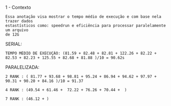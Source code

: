 1 - Contexto 

    Essa anotação visa mostrar o tempo médio de execução e com base nela trazer dados 
    estastísticos como: speedrun e eficiência para processar paralelamente um arquivo 
    de 12G



SERIAL: 
    
    TEMPO MÉDIO DE EXECUÇÃO: (81.59 + 82.48 + 82.81 + 122.26 + 82.22 + 82.53 + 82.23 + 125.55 + 82.68 + 81.88 )/10 = 90.62s


PARALELIZADA:

    2 RANK : ( 81.77 + 93.68 + 98.81 + 95.24 + 86.94 + 94.62 + 97.97 + 90.31 + 90.20 + 84.16 )/10 = 91.37

    4 RANK : (49.54 + 61.46 +  72.22 + 76.26 + 70.44 +  )

    7 RANK : (46.12 + )
